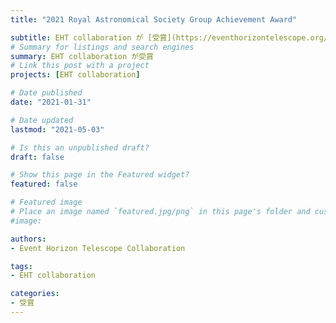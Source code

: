 ```yaml
---
title: "2021 Royal Astronomical Society Group Achievement Award"

subtitle: EHT collaboration が [受賞](https://eventhorizontelescope.org/blog/2021-royal-astronomical-society-group-achievement-award-presented-ehth)
# Summary for listings and search engines
summary: EHT collaboration が受賞
# Link this post with a project
projects: [EHT collaboration]

# Date published
date: "2021-01-31"

# Date updated
lastmod: "2021-05-03"

# Is this an unpublished draft?
draft: false

# Show this page in the Featured widget?
featured: false

# Featured image
# Place an image named `featured.jpg/png` in this page's folder and customize its options here.
#image:

authors:
- Event Horizon Telescope Collaboration

tags:
- EHT collaboration

categories:
- 受賞
---
```

